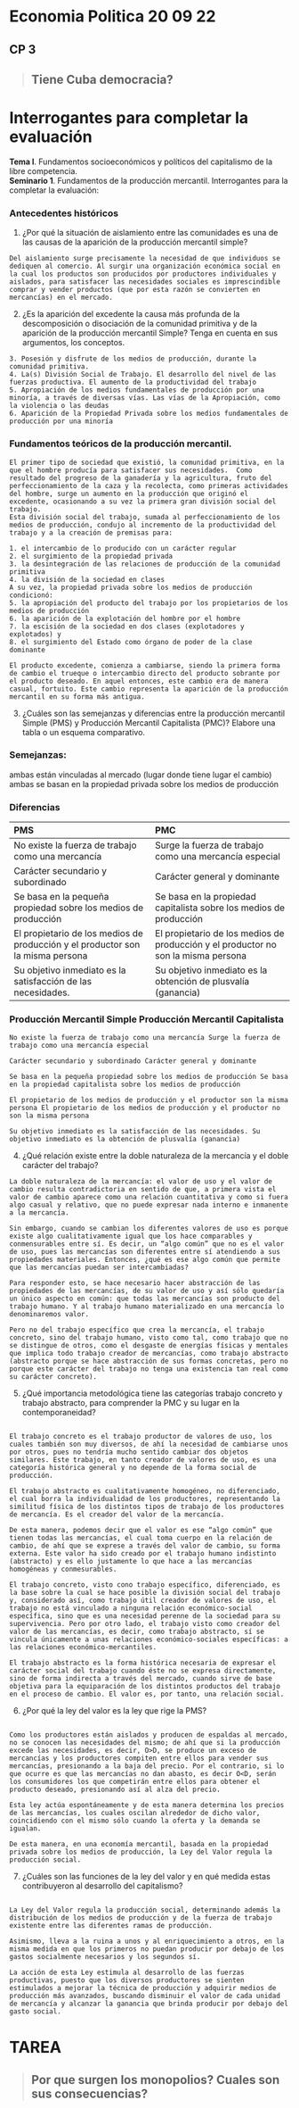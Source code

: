 # Economia Politica 20 09 22

## CP 3

> ## Tiene Cuba democracia?

# Interrogantes para completar la evaluación

**Tema l**. Fundamentos socioeconómicos y políticos del capitalismo de la libre competencia.  
**Seminario 1**. Fundamentos de la producción mercantil.
Interrogantes para la completar la evaluación:

### Antecedentes históricos

1. ¿Por qué la situación de aislamiento entre las comunidades es una de las causas de la aparición de la producción mercantil simple?

```
Del aislamiento surge precisamente la necesidad de que individuos se dediquen al comercio. Al surgir una organización económica social en la cual los productos son producidos por productores individuales y aislados, para satisfacer las necesidades sociales es imprescindible comprar y vender productos (que por esta razón se convierten en mercancías) en el mercado.
```

2. ¿Es la aparición del excedente la causa más profunda de la descomposición o disociación de la comunidad primitiva y de la aparición de la producción mercantil Simple? Tenga en cuenta en sus argumentos, los conceptos.

```
3. Posesión y disfrute de los medios de producción, durante la comunidad primitiva.
4. La(s) División Social de Trabajo. El desarrollo del nivel de las fuerzas productiva. El aumento de la productividad del trabajo
5. Apropiación de los medios fundamentales de producción por una minoría, a través de diversas vías. Las vías de la Apropiación, como la violencia o las deudas
6. Aparición de la Propiedad Privada sobre los medios fundamentales de producción por una minoría
```

### Fundamentos teóricos de la producción mercantil.

    El primer tipo de sociedad que existió, la comunidad primitiva, en la que el hombre producía para satisfacer sus necesidades.  Como resultado del progreso de la ganadería y la agricultura, fruto del perfeccionamiento de la caza y la recolecta, como primeras actividades del hombre, surge un aumento en la producción que originó el excedente, ocasionando a su vez la primera gran división social del trabajo.
    Esta división social del trabajo, sumada al perfeccionamiento de los medios de producción, condujo al incremento de la productividad del trabajo y a la creación de premisas para:

    1. el intercambio de lo producido con un carácter regular
    2. el surgimiento de la propiedad privada
    3. la desintegración de las relaciones de producción de la comunidad primitiva
    4. la división de la sociedad en clases
    A su vez, la propiedad privada sobre los medios de producción condicionó:
    5. la apropiación del producto del trabajo por los propietarios de los medios de producción
    6. la aparición de la explotación del hombre por el hombre
    7. la escisión de la sociedad en dos clases (explotadores y explotados) y
    8. el surgimiento del Estado como órgano de poder de la clase dominante

    El producto excedente, comienza a cambiarse, siendo la primera forma de cambio el trueque o intercambio directo del producto sobrante por el producto deseado. En aquel entonces, este cambio era de manera casual, fortuito. Este cambio representa la aparición de la producción mercantil en su forma más antigua.

3. ¿Cuáles son las semejanzas y diferencias entre la producción mercantil Simple (PMS) y Producción Mercantil Capitalista (PMC)? Elabore una tabla o un esquema comparativo.

### Semejanzas:

ambas están vinculadas al mercado (lugar donde tiene lugar el cambio)  
ambas se basan en la propiedad privada sobre los medios de producción

### Diferencias

| PMS                                                                            | PMC                                                                               |
| :----------------------------------------------------------------------------- | :-------------------------------------------------------------------------------- |
| No existe la fuerza de trabajo como una mercancía                              | Surge la fuerza de trabajo como una mercancía especial                            |
| Carácter secundario y subordinado                                              | Carácter general y dominante                                                      |
| Se basa en la pequeña propiedad sobre los medios de producción                 | Se basa en la propiedad capitalista sobre los medios de producción                |
| El propietario de los medios de producción y el productor son la misma persona | El propietario de los medios de producción y el productor no son la misma persona |
| Su objetivo inmediato es la satisfacción de las necesidades.                   | Su objetivo inmediato es la obtención de plusvalía (ganancia)                     |

### Producción Mercantil Simple Producción Mercantil Capitalista

```
No existe la fuerza de trabajo como una mercancía Surge la fuerza de trabajo como una mercancía especial

Carácter secundario y subordinado Carácter general y dominante

Se basa en la pequeña propiedad sobre los medios de producción Se basa en la propiedad capitalista sobre los medios de producción

El propietario de los medios de producción y el productor son la misma persona El propietario de los medios de producción y el productor no son la misma persona

Su objetivo inmediato es la satisfacción de las necesidades. Su objetivo inmediato es la obtención de plusvalía (ganancia)
```

4. ¿Qué relación existe entre la doble naturaleza de la mercancía y el doble carácter del trabajo?

```
La doble naturaleza de la mercancía: el valor de uso y el valor de cambio resulta contradictoria en sentido de que, a primera vista el valor de cambio aparece como una relación cuantitativa y como si fuera algo casual y relativo, que no puede expresar nada interno e inmanente a la mercancía.

Sin embargo, cuando se cambian los diferentes valores de uso es porque existe algo cualitativamente igual que los hace comparables y conmensurables entre sí. Es decir, un “algo común” que no es el valor de uso, pues las mercancías son diferentes entre sí atendiendo a sus propiedades materiales. Entonces, ¿qué es ese algo común que permite que las mercancías puedan ser intercambiadas?

Para responder esto, se hace necesario hacer abstracción de las propiedades de las mercancías, de su valor de uso y así sólo quedaría un único aspecto en común: que todas las mercancías son producto del trabajo humano. Y al trabajo humano materializado en una mercancía lo denominaremos valor.

Pero no del trabajo específico que crea la mercancía, el trabajo concreto, sino del trabajo humano, visto como tal, como trabajo que no se distingue de otros, como el desgaste de energías físicas y mentales que implica todo trabajo creador de mercancías, como trabajo abstracto (abstracto porque se hace abstracción de sus formas concretas, pero no porque este carácter del trabajo no tenga una existencia tan real como su carácter concreto).
```

5. ¿Qué importancia metodológica tiene las categorías trabajo concreto y trabajo abstracto, para comprender la PMC y su lugar en la contemporaneidad?

```

El trabajo concreto es el trabajo productor de valores de uso, los cuales también son muy diversos, de ahí la necesidad de cambiarse unos por otros, pues no tendría mucho sentido cambiar dos objetos similares. Este trabajo, en tanto creador de valores de uso, es una categoría histórica general y no depende de la forma social de producción.

El trabajo abstracto es cualitativamente homogéneo, no diferenciado, el cual borra la individualidad de los productores, representando la similitud física de los distintos tipos de trabajo de los productores de mercancía. Es el creador del valor de la mercancía.

De esta manera, podemos decir que el valor es ese “algo común” que tienen todas las mercancías, el cual toma cuerpo en la relación de cambio, de ahí que se exprese a través del valor de cambio, su forma externa. Este valor ha sido creado por el trabajo humano indistinto (abstracto) y es ello justamente lo que hace a las mercancías homogéneas y conmesurables.

El trabajo concreto, visto cono trabajo específico, diferenciado, es la base sobre la cual se hace posible la división social del trabajo y, considerado así, como trabajo útil creador de valores de uso, el trabajo no está vinculado a ninguna relación económico-social específica, sino que es una necesidad perenne de la sociedad para su supervivencia. Pero por otro lado, el trabajo visto como creador del valor de las mercancías, es decir, como trabajo abstracto, sí se vincula únicamente a unas relaciones económico-sociales específicas: a las relaciones económico-mercantiles.

El trabajo abstracto es la forma histórica necesaria de expresar el carácter social del trabajo cuando éste no se expresa directamente, sino de forma indirecta a través del mercado, cuando sirve de base objetiva para la equiparación de los distintos productos del trabajo en el proceso de cambio. El valor es, por tanto, una relación social.

```

6. ¿Por qué la ley del valor es la ley que rige la PMS?

```

Como los productores están aislados y producen de espaldas al mercado, no se conocen las necesidades del mismo; de ahí que si la producción excede las necesidades, es decir, O>D, se produce un exceso de mercancías y los productores compiten entre ellos para vender sus mercancías, presionando a la baja del precio. Por el contrario, si lo que ocurre es que las mercancías no dan abasto, es decir O<D, serán los consumidores los que competirán entre ellos para obtener el producto deseado, presionando así al alza del precio.

Esta ley actúa espontáneamente y de esta manera determina los precios de las mercancías, los cuales oscilan alrededor de dicho valor, coincidiendo con el mismo sólo cuando la oferta y la demanda se igualan.

De esta manera, en una economía mercantil, basada en la propiedad privada sobre los medios de producción, la Ley del Valor regula la producción social.

```

7. ¿Cuáles son las funciones de la ley del valor y en qué medida estas contribuyeron al desarrollo del capitalismo?

```

La Ley del Valor regula la producción social, determinando además la distribución de los medios de producción y de la fuerza de trabajo existente entre las diferentes ramas de producción.

Asimismo, lleva a la ruina a unos y al enriquecimiento a otros, en la misma medida en que los primeros no puedan producir por debajo de los gastos socialmente necesarios y los segundos sí.

La acción de esta Ley estimula al desarrollo de las fuerzas productivas, puesto que los diversos productores se sienten estimulados a mejorar la técnica de producción y adquirir medios de producción más avanzados, buscando disminuir el valor de cada unidad de mercancía y alcanzar la ganancia que brinda producir por debajo del gasto social.

```


# TAREA
> ## Por que surgen los monopolios? Cuales son sus consecuencias?